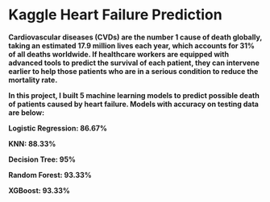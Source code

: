 # Kaggle Heart Failure Prediction
**Cardiovascular diseases (CVDs) are the number 1 cause of death globally, taking an estimated 17.9 million lives each year, which accounts for 31% of all deaths worldwide. If healthcare workers are equipped with advanced tools to predict the survival of each patient, they can intervene earlier to help those patients who are in a serious condition to reduce the mortality rate.**

**In this project, I built 5 machine learning models to predict possible death of patients caused by heart failure. Models with accuracy on testing data are below:**

  **Logistic Regression: 86.67%**
  
  **KNN: 88.33%**
  
  **Decision Tree: 95%**
  
  **Random Forest: 93.33%**
  
  **XGBoost: 93.33%**
